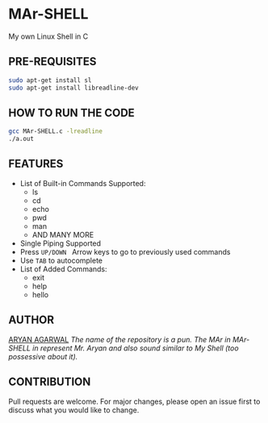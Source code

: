 # MAr-SHELL
My own Linux Shell in C

## PRE-REQUISITES
```bash
sudo apt-get install sl
sudo apt-get install libreadline-dev
```

## HOW TO RUN THE CODE
```bash
gcc MAr-SHELL.c -lreadline
./a.out
```

## FEATURES
* List of Built-in Commands Supported:
  * ls
  * cd
  * echo
  * pwd
  * man
  * AND MANY MORE
* Single Piping Supported
* Press ```UP/DOWN ``` Arrow keys to go to previously used commands
* Use ```TAB``` to autocomplete
* List of Added Commands:
  * exit
  * help
  * hello
 
## AUTHOR
[ARYAN AGARWAL](https://github.com/worldinmyfist/)
*The name of the repository is a pun. The MAr in MAr-SHELL in represent Mr. Aryan and also sound similar to My Shell (too possessive about it).*

## CONTRIBUTION
Pull requests are welcome. For major changes, please open an issue first to discuss what you would like to change.
